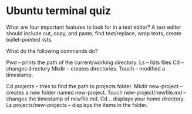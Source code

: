 # Ubuntu terminal quiz

What are four important features to look for in a text editor?
A text editor should include cut, copy, and paste, find text/replace, wrap texts, create bullet-pointed lists.


What do the following commands do?

Pwd – prints the path of the current/working directory.
Ls – lists files
Cd – changes directory
Mkdir – creates directories.
Touch – modified a timestamp.

Cd projects – tries to find the path to projects folder.
Mkdir new-project – creates a new folder named new-project.
Touch new-project/newfile.md – changes the timestamp of newfile.md.
Cd .. displays your home directory.
Ls projects/new-projects – displays the items in the folder.
